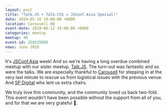 ```yaml
---
layout: post
title: "Talk.JS + Talk.CSS = JSConf.Asia Special!"
date: 2019-05-16 19:00:00 +0800
location: Carousell HQ
event-date: 2019-06-12 19:00:00 +0800
categories: meetup
meetup: 40
event-id: 259235995
news: June 2019
---
```

It's [JSConf.Asia](https://2019.jsconf.asia/) week! And so we're having a long overdue combined meetup with our sister meetup, [Talk.JS](https://github.com/SingaporeJS/talk.js). The turn-out was fantastic and so were the talks. We are especially thankful to [Carousell](https://sg.carousell.com/) for stepping in at the very last minute to rescue us from logistical issues with the previous venue. And [SP Digital](https://blog.spdigital.io/) who lent us extra chairs.

We truly love this community, and the community loved us back two-fold. This event wouldn't have been possible without the support from all of you, and for that we are very grateful <span class="emoji" role="img" tabindex="0" aria-label="folded hands">&#x1F64F;</span>.
